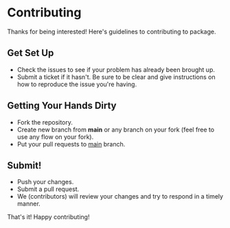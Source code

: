 # Contributing

Thanks for being interested! Here's guidelines to contributing to package.

## Get Set Up
- Check the issues to see if your problem has already been brought up.
- Submit a ticket if it hasn't. Be sure to be clear and give instructions on how to reproduce the issue you're having.

## Getting Your Hands Dirty
- Fork the repository.
- Create new branch from **main** or any branch on your fork (feel free to use any flow on your fork).
- Put your pull requests to [main](https://github.com/i80586/laravel-form-fields/tree/main) branch.

## Submit!
- Push your changes.
- Submit a pull request.
- We (contributors) will review your changes and try to respond in a timely manner.

That's it!
Happy contributing!

